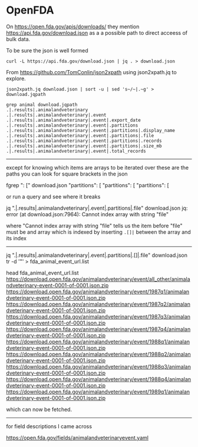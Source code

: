 
# OpenFDA

On  https://open.fda.gov/apis/downloads/ they mention
https://api.fda.gov/download.json as a a possible path to direct acceess of bulk data.

To be sure the json is well formed

```
curl -L https://api.fda.gov/download.json | jq . > download.json
```

From https://github.com/TomConlin/json2xpath using json2xpath.jq to explore.

```
json2xpath.jq download.json | sort -u | sed 's~/~|.~g' > download.jqpath
```



```
grep animal download.jqpath
.|.results|.animalandveterinary
.|.results|.animalandveterinary|.event
.|.results|.animalandveterinary|.event|.export_date
.|.results|.animalandveterinary|.event|.partitions
.|.results|.animalandveterinary|.event|.partitions|.display_name
.|.results|.animalandveterinary|.event|.partitions|.file
.|.results|.animalandveterinary|.event|.partitions|.records
.|.results|.animalandveterinary|.event|.partitions|.size_mb
.|.results|.animalandveterinary|.event|.total_records
```

------

except for knowing which items are arrays to be iterated over these are the paths
you can look for square brackets in the json

 fgrep ": [" download.json
        "partitions": [
        "partitions": [
        "partitions": [

or run a query and see where it breaks


jq ".|.results|.animalandveterinary|.event|.partitions|.file" download.json
jq: error (at download.json:7964): Cannot index array with string "file"


where "Cannot index array with string "file"  tells us the item before "file"
must be and array which is indexed by inserting `.[]|`  between the array and its index


----

jq  ".|.results|.animalandveterinary|.event|.partitions|.[]|.file" download.json  tr -d '"' > fda_animal_event_url.list


head fda_animal_event_url.list
https://download.open.fda.gov/animalandveterinary/event/all_other/animalandveterinary-event-0001-of-0001.json.zip
https://download.open.fda.gov/animalandveterinary/event/1987q1/animalandveterinary-event-0001-of-0001.json.zip
https://download.open.fda.gov/animalandveterinary/event/1987q2/animalandveterinary-event-0001-of-0001.json.zip
https://download.open.fda.gov/animalandveterinary/event/1987q3/animalandveterinary-event-0001-of-0001.json.zip
https://download.open.fda.gov/animalandveterinary/event/1987q4/animalandveterinary-event-0001-of-0001.json.zip
https://download.open.fda.gov/animalandveterinary/event/1988q1/animalandveterinary-event-0001-of-0001.json.zip
https://download.open.fda.gov/animalandveterinary/event/1988q2/animalandveterinary-event-0001-of-0001.json.zip
https://download.open.fda.gov/animalandveterinary/event/1988q3/animalandveterinary-event-0001-of-0001.json.zip
https://download.open.fda.gov/animalandveterinary/event/1988q4/animalandveterinary-event-0001-of-0001.json.zip
https://download.open.fda.gov/animalandveterinary/event/1989q1/animalandveterinary-event-0001-of-0001.json.zip




which can now be fetched.

---


for field descriptions I came across

https://open.fda.gov/fields/animalandveterinaryevent.yaml


